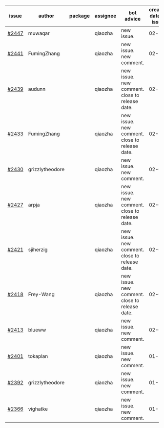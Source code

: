 | issue | author | package | assignee | bot advice | created date of issue | target release date | date from target |
| ------ | ------ | ------ | ------ | ------ | ------ | ------ | :-----: |
| [#2447](https://github.com/Azure/sdk-release-request/issues/2447) | muwaqar |  | qiaozha | new issue. | 02-15 | 02-28 |  |
| [#2441](https://github.com/Azure/sdk-release-request/issues/2441) | FumingZhang |  | qiaozha | new issue. new comment. | 02-14 | 02-21 |  |
| [#2439](https://github.com/Azure/sdk-release-request/issues/2439) | audunn |  | qiaozha | new issue. new comment. close to release date.  | 02-10 | 02-14 | -1 |
| [#2433](https://github.com/Azure/sdk-release-request/issues/2433) | FumingZhang |  | qiaozha | new issue. new comment. close to release date.  | 02-10 | 02-14 | -1 |
| [#2430](https://github.com/Azure/sdk-release-request/issues/2430) | grizzlytheodore |  | qiaozha | new issue. new comment. | 02-09 | 02-23 |  |
| [#2427](https://github.com/Azure/sdk-release-request/issues/2427) | arpja |  | qiaozha | new issue. new comment. close to release date.  | 02-09 | 02-14 | -1 |
| [#2421](https://github.com/Azure/sdk-release-request/issues/2421) | sjiherzig |  | qiaozha | new issue. new comment. close to release date.  | 02-07 | 02-15 | 0 |
| [#2418](https://github.com/Azure/sdk-release-request/issues/2418) | Frey-Wang |  | qiaozha | new issue. new comment. close to release date.  | 02-07 | 02-14 | -1 |
| [#2413](https://github.com/Azure/sdk-release-request/issues/2413) | blueww |  | qiaozha | new issue. new comment. | 02-07 | 02-09 |  |
| [#2401](https://github.com/Azure/sdk-release-request/issues/2401) | tokaplan |  | qiaozha | new issue. new comment. | 01-21 | 02-07 |  |
| [#2392](https://github.com/Azure/sdk-release-request/issues/2392) | grizzlytheodore |  | qiaozha | new issue. new comment. | 01-19 | 01-28 |  |
| [#2366](https://github.com/Azure/sdk-release-request/issues/2366) | vighatke |  | qiaozha | new issue. new comment. | 01-10 | 01-24 |  |
